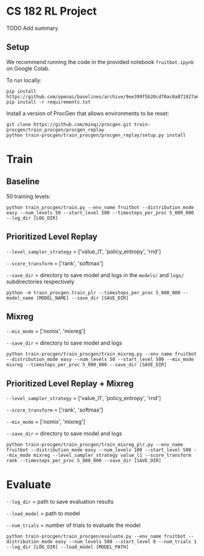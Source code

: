 # CS 182 RL Project
TODO Add summary

## Setup
We recommend running the code in the provided notebook `fruitbot.ipynb` on Google Colab.

To run locally:
```
pip install https://github.com/openai/baselines/archive/9ee399f5b20cd70ac0a871927a6cf043b478193f.zip
pip install -r requirements.txt
```

Install a version of ProcGen that allows environments to be reset:
```
git clone https://github.com/minqi/procgen.git train-procgen/train_procgen/procgen_replay
python train-procgen/train_procgen/procgen_replay/setup.py install
```

# Train
## Baseline
50 training levels:
```
python train_procgen/train.py --env_name fruitbot --distribution_mode easy --num_levels 50 --start_level 500 --timesteps_per_proc 5_000_000 --log_dir [LOG_DIR]
```

## Prioritized Level Replay
`--level_sampler_strategy` = ['value_l1', 'policy_entropy', 'rnd']

`--score_transform` = ['rank', 'softmax']

`--save_dir` = directory to save model and logs in the `models/` and `logs/` subdirectories respectively

```
python -m train_procgen.train_plr --timesteps_per_proc 5_000_000 --model_name [MODEL_NAME] --save_dir [SAVE_DIR]
```

## Mixreg
`--mix_mode` = ['nomix', 'mixreg']

`--save_dir` = directory to save model and logs
```
python train-procgen/train_procgen/train_mixreg.py --env_name fruitbot --distribution_mode easy --num_levels 50 --start_level 500 --mix_mode mixreg --timesteps_per_proc 5_000_000 --save_dir [SAVE_DIR]
```

## Prioritized Level Replay + Mixreg
`--level_sampler_strategy` = ['value_l1', 'policy_entropy', 'rnd']

`--score_transform` = ['rank', 'softmax']

`--mix_mode` = ['nomix', 'mixreg']

`--save_dir` = directory to save model and logs
```
python train-procgen/train_procgen/train_mixreg_plr.py --env_name fruitbot --distribution_mode easy --num_levels 100 --start_level 500 --mix_mode mixreg --level_sampler_strategy value_l1 --score_transform rank --timesteps_per_proc 5_000_000 --save_dir [SAVE_DIR]
```

# Evaluate
`--log_dir` = path to save evaluation results

`--load_model` = path to model

`--num_trials` = number of trials to evaluate the model
```
python train-procgen/train_procgen/evaluate.py --env_name fruitbot --distribution_mode easy --num_levels 500 --start_level 0 --num_trials 1 --log_dir [LOG_DIR] --load_model [MODEL_PATH]
```